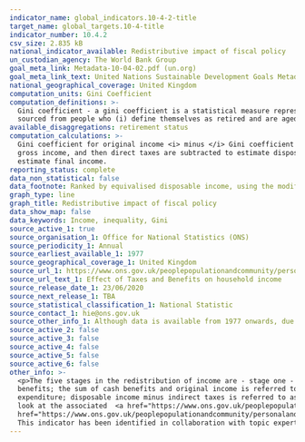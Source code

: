 ```yaml
---
indicator_name: global_indicators.10-4-2-title
target_name: global_targets.10-4-title
indicator_number: 10.4.2
csv_size: 2.835 kB
national_indicator_available: Redistributive impact of fiscal policy 
un_custodian_agency: The World Bank Group
goal_meta_link: Metadata-10-04-02.pdf (un.org)
goal_meta_link_text: United Nations Sustainable Development Goals Metadata
national_geographical_coverage: United Kingdom
computation_units: Gini Coefficient
computation_definitions: >-
  Gini coefficient - a gini coefficient is a statistical measure representing income or wealth inequality, where a higher number means higher levels of inequality.  'Retired' refers to anyone living in a retired household. A retired household is one where more than 50% of its income is
  sourced from people who (i) define themselves as retired and are aged over 50, OR (ii) define themselves as “Sick/Injured”, not seeking work and aged at or above the State Pension Age (SPA).
available_disaggregations: retirement status 
computation_calculations: >-
  Gini coefficient for original income <i> minus </i> Gini coefficient for final income. Original income includes all sources of income from employment, private pensions, investments and other non-government sources. The receipt of cash benefits is then added to original income to estimate
  gross income, and then direct taxes are subtracted to estimate disposable income. Indirect taxes (for example, VAT, alcohol duties and so on) are further subtracted to form post-tax income, and finally benefits-in-kind (for example, state education, National Health Service) are added to
  estimate final income.
reporting_status: complete
data_non_statistical: false
data_footnote: Ranked by equivalised disposable income, using the modified-OECD scale.
graph_type: line
graph_title: Redistributive impact of fiscal policy 
data_show_map: false
data_keywords: Income, inequality, Gini 
source_active_1: true
source_organisation_1: Office for National Statistics (ONS)
source_periodicity_1: Annual
source_earliest_available_1: 1977
source_geographical_coverage_1: United Kingdom
source_url_1: https://www.ons.gov.uk/peoplepopulationandcommunity/personalandhouseholdfinances/incomeandwealth/datasets/theeffectsoftaxesandbenefitsonhouseholdincomefinancialyearending2014
source_url_text_1: Effect of Taxes and Benefits on household income
source_release_date_1: 23/06/2020
source_next_release_1: TBA
source_statistical_classification_1: National Statistic
source_contact_1: hie@ons.gov.uk
source_other_info_1: Although data is available from 1977 onwards, due to a change in the methodology adjusting for top earners, we only use data from 2001/2002 onwards to report against this indicator. 
source_active_2: false
source_active_3: false
source_active_4: false
source_active_5: false
source_active_6: false
other_info: >-
  <p>The five stages in the redistribution of income are - stage one - household members begin with income from employment, private pensions, investments and other non-government sources; this is referred to as "original income"</p> <p>stage two - households then receive income from cash
  benefits; the sum of cash benefits and original income is referred to as "gross income"</p> <p>stage three - households then pay direct taxes; direct taxes, when subtracted from gross income, are referred to as "disposable income"</p> <p>stage four - indirect taxes are then paid via
  expenditure; disposable income minus indirect taxes is referred to as "post-tax income"</p> <p>stage five - households finally receive a benefit from services (benefits-in-kind); benefits-in-kind plus post-tax income is referred to as "final income"</p> <p> For more information please
  look at the associated  <a href="https://www.ons.gov.uk/peoplepopulationandcommunity/personalandhouseholdfinances/incomeandwealth/bulletins/theeffectsoftaxesandbenefitsonhouseholdincome/financialyearending2019"> publciation </a> and  <a
  href="https://www.ons.gov.uk/peoplepopulationandcommunity/personalandhouseholdfinances/incomeandwealth/articles/theeffectsoftaxesandbenefitsonhouseholdincome/financialyearending2019"> the Quality and Methodology Information </a></p>  Data follows the UN specification for this indicator.
  This indicator has been identified in collaboration with topic experts.
---
```

